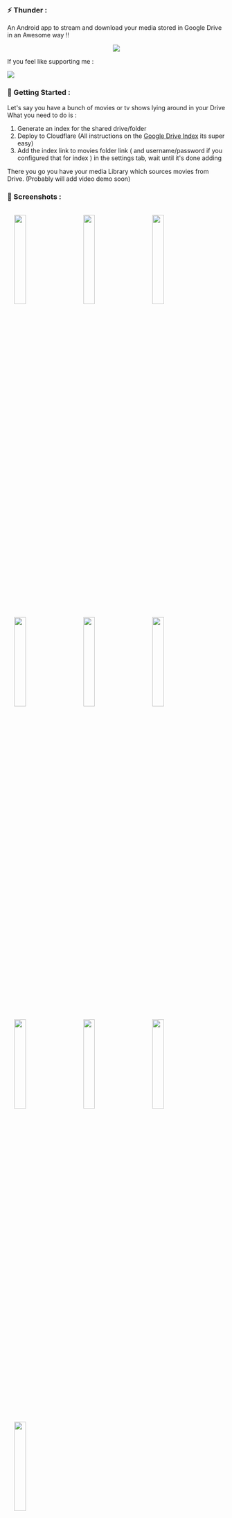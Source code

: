### **⚡ Thunder** :

An Android app to stream and download your media stored in Google Drive in an Awesome way !!

<p align="center">
<a href="https://github.com/anujd64/Thunder/releases"><img src="https://img.shields.io/github/downloads/anujd64/Thunder/total?color=%233DDC84&logo=android&logoColor=%23fff&style=for-the-badge"></a>
</p>

If you feel like supporting me :

<a href="https://www.buymeacoffee.com/anujd"><img src="https://img.buymeacoffee.com/button-api/?text=Buy me a coffee&emoji=&slug=anujd&button_colour=FF5F5F&font_colour=ffffff&font_family=Cookie&outline_colour=000000&coffee_colour=FFDD00" /></a>

### **🔘 Getting Started** :

Let's say you have a bunch of movies or tv shows lying around in your Drive 
What you need to do is : 
1. Generate an index for the shared drive/folder
2. Deploy to Cloudflare (All instructions on the [Google Drive Index](https://gitlab.com/GoogleDriveIndex/Google-Drive-Index) its super easy)
3. Add the index link to movies folder link ( and username/password if you configured that for index ) in the settings tab, wait until it's done adding  

There you go you have your media Library which sources movies from Drive.
(Probably will add video demo soon)

### **📱 Screenshots** :

<img src="https://github.com/anujd64/Thunder/blob/main/Screenshots/Home.png?raw=true" style="width: 23%;margin:16px;" />&nbsp;&nbsp;
<img src="https://github.com/anujd64/Thunder/blob/main/Screenshots/Home2.png?raw=true" style="width: 23%;margin:16px;" />&nbsp;&nbsp;
<img src="https://github.com/anujd64/Thunder/blob/main/Screenshots/Library-Movies.png?raw=true" style="width: 23%;margin:16px;" />&nbsp;&nbsp;
<img src="https://github.com/anujd64/Thunder/blob/main/Screenshots/Library-TV.png?raw=true" style="width: 23%;margin:16px;" />&nbsp;&nbsp;
<img src="https://github.com/anujd64/Thunder/blob/main/Screenshots/MovieDetails.png?raw=true" style="width: 23%;margin:16px;" />&nbsp;&nbsp;
<img src="https://github.com/anujd64/Thunder/blob/main/Screenshots/TVDetails.png?raw=true" style="width: 23%;margin:16px;" />&nbsp;&nbsp;
<img src="https://github.com/anujd64/Thunder/blob/main/Screenshots/TVDetailsBottom.jpg?raw=true" style="width: 23%;margin:16px;" />&nbsp;&nbsp;
<img src="https://github.com/anujd64/Thunder/blob/main/Screenshots/TVSeasonDetails.jpg?raw=true" style="width: 23%;margin:16px;" />&nbsp;&nbsp;
<img src="https://github.com/anujd64/Thunder/blob/main/Screenshots/TVEpisodeList.jpg?raw=true" style="width: 23%;margin:16px;" />&nbsp;&nbsp;
<img src="https://github.com/anujd64/Thunder/blob/main/Screenshots/TVEpisodeDetails.png?raw=true" style="width: 23%;margin:16px;" />&nbsp;&nbsp;


### **🔥 Features** :

- Stream and Download media directly
- Now Supports adding tv show folders too!!
- Supports Google Drive Index (Recommended) , GO Index , MapleIndex
- No Ads whatsoever
- Cool UI
- You can change Subtitle & Audio tracks while streaming 
- If your phone hardware supports it you can stream it whatever it maybe HDR, HDR10, Dolby Vision
- The app was made to solve a tiny problem with amazing projects like Plex and Jellyfin which cannot use Drive as a source directly



### **🛠️ To Do** :

- [x] Add support for Shows
- [x] Add animations
- [ ] Better Player UI
- [ ] Remember Playback Position 
- [ ] Add Sort to Library
- [ ] Browse by genre 


### **📋 Notes** :

- Added support GOIndex and Maple's GDindex (GOIndex is unreliable try refreshing if movies aren't added)

- Currently video is only hardware decoded (I think) That's why HEVC content may or nay not play at all

- Does not directly interact with Drive rather scrapes the index for movies. The index does the talking to the Drive api

- Sub-folders of current folder are searched now but if the folder has too many sub folders it will take longer to scan

- Even if your movies aren't correctly named there is an alternative algorithm which might just extract necessary info

- Media movies with no TMDB info are also shown in the library

- Rarely some movies may be mislabled if there is another movie of same name on TMDB

- Naming of the movies does matter it's better if your movies are named like this
	```
	movie.2049.2160p.whatever
	movie.returns.2099.2160p.whatever
- TV show are recognized based on the naming of an episode file so every episode must be named like this (probably will work if naming follows Scene naming conventions):
	```
	Show Name S01 E01
	Show.Name.S01.E01.2160p.whatever

- Ideally your folder should contain movie movies only like

	``` 
	📂Movies
		└───movie.name.2049.2160p.garbage
		└───movie.returns.2069.2160p.whatever
		└───movie.returns.again.?.2099.2160p.whatever
		└───📂Subfolder <- this folder will be scanned too
		
- If you want to request a feature create an issue with request feature tag
		

## Dependencies:
- Glide
- [FuzzyWuzzy](https://github.com/xdrop/fuzzywuzzy)
- Room DB
- Exoplayer
- BlurView

Special Thanks to:  
[Google Drive Index](https://gitlab.com/GoogleDriveIndex/Google-Drive-Index)  
[Bhadoo-Index-Scraper](https://github.com/sanjit-sinha/Bhadoo-Index-Scraper)

To build your Own:
Set the "TMDB_API_KEY" in Constants class to your key

### WANT TO CONTRIBUTE ?

All contributions are welcome also request new features and report any bugs or issue at discord/telegram.
[Discord](https://discord.gg/Y8h26bAm) & [Telegram](https://t.me/+qbLDmvEgC65lMWI1)

## DISCLAIMER

* Thunder only scrapes links from various drive indexes provided by user. 

* Thunder or its developer doesn't host any of the contents, it uses TMDB Api to fetch info. 


![Visitor count](https://shields-io-visitor-counter.herokuapp.com/badge?page=anujd64.Thunder)

